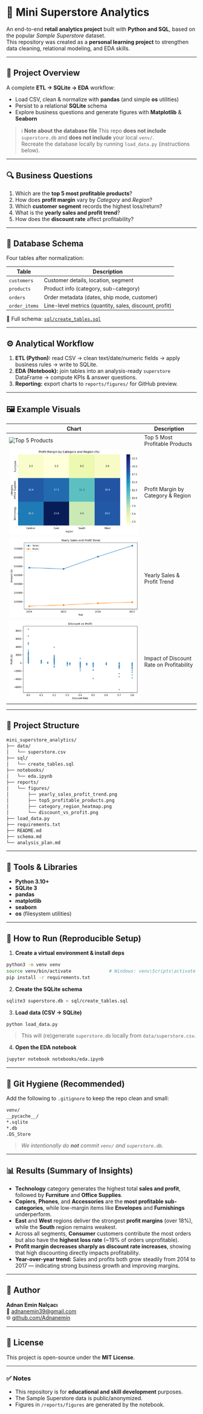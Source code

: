 # 🏪 Mini Superstore Analytics

An end-to-end **retail analytics project** built with **Python and SQL**, based on the popular *Sample Superstore* dataset.  
This repository was created as a **personal learning project** to strengthen data cleaning, relational modeling, and EDA skills.

---

## 🎯 Project Overview
A complete **ETL → SQLite → EDA** workflow:
- Load CSV, clean & normalize with **pandas** (and simple **os** utilities)
- Persist to a relational **SQLite** schema
- Explore business questions and generate figures with **Matplotlib** & **Seaborn**

> ℹ️ **Note about the database file**
> This repo **does not include** `superstore.db` and **does not include** your local `venv/`.  
> Recreate the database locally by running `load_data.py` (instructions below).

---

## 🔍 Business Questions
1. Which are the **top 5 most profitable products**?  
2. How does **profit margin** vary by *Category* and *Region*?  
3. Which **customer segment** records the highest loss/return?  
4. What is the **yearly sales and profit trend**?  
5. How does the **discount rate** affect profitability?  

---

## 🧱 Database Schema
Four tables after normalization:

| Table | Description |
|---|---|
| `customers` | Customer details, location, segment |
| `products`  | Product info (category, sub-category) |
| `orders`    | Order metadata (dates, ship mode, customer) |
| `order_items` | Line-level metrics (quantity, sales, discount, profit) |

📄 Full schema: [`sql/create_tables.sql`](sql/create_tables.sql)

---

## ⚙️ Analytical Workflow
1. **ETL (Python):** read CSV → clean text/date/numeric fields → apply business rules → write to SQLite.  
2. **EDA (Notebook):** join tables into an analysis-ready `superstore` DataFrame → compute KPIs & answer questions.  
3. **Reporting:** export charts to `reports/figures/` for GitHub preview.

---

## 🖼️ Example Visuals
| Chart | Description |
|---|---|
| ![Top 5 Products](reports/figures/top5_profitable_products.png) | Top 5 Most Profitable Products |
| ![Category–Region Heatmap](reports/figures/category_region_heatmap.png) | Profit Margin by Category & Region |
| ![Yearly Trend](reports/figures/yearly_sales_profit_trend.png) | Yearly Sales & Profit Trend |
| ![Discount vs Profit](reports/figures/discount_vs_profit.png) | Impact of Discount Rate on Profitability |

---

## 📂 Project Structure
```
mini_superstore_analytics/
├── data/
│   └── superstore.csv
├── sql/
│   └── create_tables.sql
├── notebooks/
│   └── eda.ipynb
├── reports/
│   └── figures/
│       ├── yearly_sales_profit_trend.png
│       ├── top5_profitable_products.png
│       ├── category_region_heatmap.png
│       └── discount_vs_profit.png
├── load_data.py
├── requirements.txt
├── README.md
├── schema.md
└── analysis_plan.md
```

---

## 🧩 Tools & Libraries
- **Python 3.10+**
- **SQLite 3**
- **pandas**
- **matplotlib**
- **seaborn**
- **os** (filesystem utilities)

---

## 🚀 How to Run (Reproducible Setup)

1) **Create a virtual environment & install deps**
```bash
python3 -m venv venv
source venv/bin/activate              # Windows: venv\Scripts\activate
pip install -r requirements.txt
```

2) **Create the SQLite schema**
```bash
sqlite3 superstore.db < sql/create_tables.sql
```

3) **Load data (CSV → SQLite)**
```bash
python load_data.py
```
> This will (re)generate `superstore.db` locally from `data/superstore.csv`.

4) **Open the EDA notebook**
```bash
jupyter notebook notebooks/eda.ipynb
```

---

## 📝 Git Hygiene (Recommended)
Add the following to `.gitignore` to keep the repo clean and small:
```
venv/
__pycache__/
*.sqlite
*.db
.DS_Store
```
> *We intentionally do **not** commit `venv/` and `superstore.db`.*

---

## 📊 Results (Summary of Insights)

- **Technology** category generates the highest total **sales and profit**, followed by **Furniture** and **Office Supplies**.
- **Copiers**, **Phones**, and **Accessories** are the **most profitable sub-categories**, while low-margin items like **Envelopes** and **Furnishings** underperform.
- **East** and **West** regions deliver the strongest **profit margins** (over 18%), while the **South** region remains weakest.
- Across all segments, **Consumer** customers contribute the most orders but also have the **highest loss rate** (~19% of orders unprofitable).
- **Profit margin decreases sharply as discount rate increases**, showing that high discounting directly impacts profitability.
- **Year-over-year trend:** Sales and profits both grow steadily from 2014 to 2017 — indicating strong business growth and improving margins.
---

## 👤 Author
**Adnan Emin Nalçacı**  
📧 [adnanemin39@gmail.com](mailto:adnanemin39@gmail.com)  
🌐 [github.com/Adnanemin](https://github.com/Adnanemin)

---

## 🪪 License
This project is open-source under the **MIT License**.

---

### ✅ Notes
- This repository is for **educational and skill development** purposes.
- The Sample Superstore data is public/anonymized.
- Figures in `/reports/figures` are generated by the notebook.
